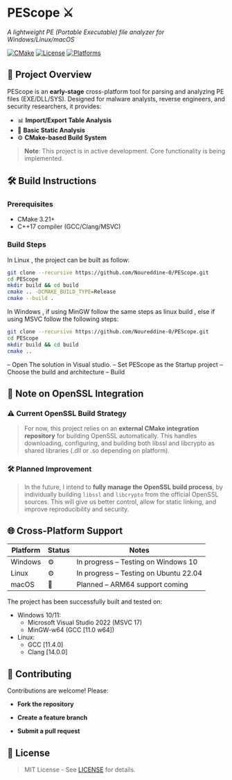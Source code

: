 # PEScope :crossed_swords:  
*A lightweight PE (Portable Executable) file analyzer for Windows/Linux/macOS*  

[![CMake](https://img.shields.io/badge/CMake-3.21+-064F8C?logo=cmake)](https://cmake.org)
[![License](https://img.shields.io/badge/license-MIT-blue.svg)](LICENSE)
[![Platforms](https://img.shields.io/badge/Windows%20%7C%20Linux%20%7C%20macOS-cross--platform-brightgreen)]()

## :mag_right: Project Overview  
PEScope is an **early-stage** cross-platform tool for parsing and analyzing PE files (EXE/DLL/SYS). Designed for malware analysts, reverse engineers, and security researchers, it provides:  

- :bar_chart: **Import/Export Table Analysis**  
- :microscope: **Basic Static Analysis**  
- :gear: **CMake-based Build System**  

> **Note**: This project is in active development. Core functionality is being implemented.

## :hammer_and_wrench: Build Instructions  

### Prerequisites  
- CMake 3.21+  
- C++17 compiler (GCC/Clang/MSVC)  

### Build Steps
In Linux , the project can be built as follow:
```bash
git clone --recursive https://github.com/Noureddine-0/PEScope.git
cd PEScope
mkdir build && cd build
cmake .. -DCMAKE_BUILD_TYPE=Release
cmake --build .
```
In Windows , if using MinGW follow the same steps as linux build , else if using MSVC follow the following steps:
```bash
git clone --recursive https://github.com/Noureddine-0/PEScope.git
cd PEScope
mkdir build && cd build
cmake ..
```
– Open The solution in Visual studio.
– Set PEScope as the Startup project
– Choose the build and architecture
– Build 
## :page_facing_up: Note on OpenSSL Integration
###  ⚠️ Current OpenSSL Build Strategy

> For now, this project relies on an **external CMake integration repository** for building OpenSSL automatically. This handles downloading, configuring, and building both libssl and libcrypto as shared libraries (.dll or .so depending on platform).

###  :hammer_and_wrench: Planned Improvement

> In the future, I intend to **fully manage the OpenSSL build process**, by individually building `libssl` and `libcrypto` from the official OpenSSL sources. This will give us better control, allow for static linking, and improve reproducibility and security.

## 🌐 Cross-Platform Support
| Platform | Status              | Notes                                   |
|----------|---------------------|-----------------------------------------|
| Windows  | :gear:              | In progress – Testing on Windows 10     |
| Linux    | :gear:              | In progress – Testing on Ubuntu 22.04   |
| macOS    | :construction:      | Planned – ARM64 support coming          |

The project has been successfully built and tested on:
- Windows 10/11:
	- Microsoft Visual Studio 2022 (MSVC 17)
	- MinGW-w64 (GCC [11.0 w64])
- Linux:
	- GCC [11.4.0]
	- Clang [14.0.0]
## :handshake: Contributing
Contributions are welcome! Please:

- **Fork the repository**

- **Create a feature branch**

- **Submit a pull request**

## :page_facing_up: License

> MIT License - See [LICENSE](https://github.com/Noureddine-0/PEScope/blob/main/LICENSE) for details.